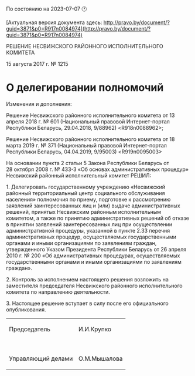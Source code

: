 По состоянию на 2023-07-07 &#x1F550;

[Актуальная версия документа здесь: http://pravo.by/document/?guid=3871&p0=R917n0084974](http://pravo.by/document/?guid=3871&p0=R917n0084974)

<p>РЕШЕНИЕ НЕСВИЖСКОГО РАЙОННОГО ИСПОЛНИТЕЛЬНОГО КОМИТЕТА</p>
<p>15 августа 2017 г. № 1215</p>
<h1>О делегировании полномочий</h1>
<p>Изменения и дополнения:</p>
<p>Решение Несвижского районного исполнительного комитета от 13 апреля 2018 г. № 601 (Национальный правовой Интернет-портал Республики Беларусь, 29.04.2018, 9/88962) &lt;R918n0088962&gt;;</p>
<p>Решение Несвижского районного исполнительного комитета от 18 марта 2019 г. № 371 (Национальный правовой Интернет-портал Республики Беларусь, 04.04.2019, 9/95003) &lt;R919n0095003&gt;</p>
<p></p>
<p>На основании пункта 2 статьи 5 Закона Республики Беларусь от 28 октября 2008 г. № 433-З «Об основах административных процедур» Несвижский районный исполнительный комитет РЕШИЛ:</p>
<p>1. Делегировать государственному учреждению «Несвижский районный территориальный центр социального обслуживания населения» полномочия по приему, подготовке к рассмотрению заявлений заинтересованных лиц и (или) выдаче административных решений, принятых Несвижским районным исполнительным комитетом, а также по принятию административных решений об отказе в принятии заявлений заинтересованных лиц при осуществлении административной процедуры, указанной в пункте 2.33 перечня административных процедур, осуществляемых государственными органами и иными организациями по заявлениям граждан, утвержденного Указом Президента Республики Беларусь от 26 апреля 2010 г. № 200 «Об административных процедурах, осуществляемых государственными органами и иными организациями по заявлениям граждан».</p>
<p>2. Контроль за исполнением настоящего решения возложить на заместителя председателя Несвижского районного исполнительного комитета по направлению деятельности.</p>
<p>3. Настоящее решение вступает в силу после его официального опубликования.</p>
<p></p>
<table>
<tr>
<td><p>Председатель</p></td>
<td><p>И.И.Крупко</p></td>
</tr>
<tr>
<td><p></p></td>
<td><p></p></td>
</tr>
<tr>
<td><p>Управляющий делами</p></td>
<td><p>О.М.Мышалова</p></td>
</tr>
</table>
<p></p>